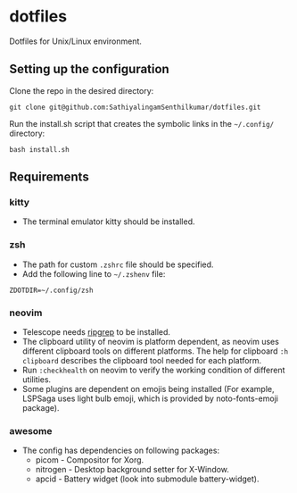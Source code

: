 # dotfiles

Dotfiles for Unix/Linux environment.

## Setting up the configuration

Clone the repo in the desired directory:

```
git clone git@github.com:SathiyalingamSenthilkumar/dotfiles.git
```

Run the install.sh script that creates the symbolic links in the `~/.config/` directory:
```
bash install.sh
```

## Requirements

### kitty
* The terminal emulator kitty should be installed.

### zsh
* The path for custom `.zshrc` file should be specified.
* Add the following line to `~/.zshenv` file:
```
ZDOTDIR=~/.config/zsh
```
### neovim
* Telescope needs [ripgrep](https://github.com/BurntSushi/ripgrep) to be installed.
* The clipboard utility of neovim is platform dependent, as neovim uses different clipboard tools on different platforms. The help for clipboard `:h clipboard` describes the clipboard tool needed for each platform.
* Run `:checkhealth` on neovim to verify the working condition of different utilities.
* Some plugins are dependent on emojis being installed (For example, LSPSaga uses light bulb emoji, which is provided by noto-fonts-emoji package).


### awesome
* The config has dependencies on following packages:
    * picom - Compositor for Xorg.
    * nitrogen - Desktop background setter for X-Window.
    * apcid - Battery widget (look into submodule battery-widget).
